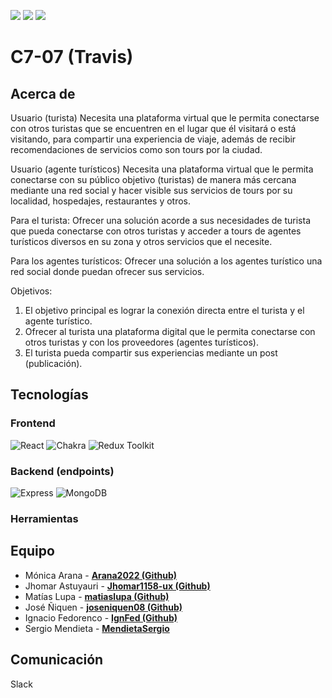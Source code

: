 ![](https://img.shields.io/badge/node-16.17.0%20(LTS)-red)  ![](https://img.shields.io/badge/npm-8.19.2-orange)  ![](https://img.shields.io/badge/Typescript-4.8.3-lightgrey)  ![]()![]()![]()![]()

# C7-07 (Travis)

## Acerca de

Usuario (turista) Necesita una plataforma virtual que le permita conectarse con otros turistas que se encuentren en el lugar que él visitará o está visitando, para compartir una experiencia de viaje, además de recibir recomendaciones de servicios como son tours por la ciudad. 

Usuario (agente turísticos) Necesita una plataforma virtual que le permita conectarse con su público objetivo (turistas) de manera más cercana mediante una red social y hacer visible sus servicios de tours por su localidad, hospedajes, restaurantes y otros.

Para el turista: Ofrecer una solución acorde a sus necesidades de turista que pueda conectarse con otros turistas y acceder a tours de agentes turísticos diversos en su zona y otros servicios que el necesite.

Para los agentes turísticos: Ofrecer una solución a los agentes turístico una red social donde puedan ofrecer sus servicios.

Objetivos:
1) El objetivo principal es lograr la conexión directa entre el turista y el agente turístico.
2) Ofrecer al turista una plataforma digital que le permita conectarse con otros turistas y con los proveedores (agentes turísticos).
3) El turista pueda compartir sus experiencias mediante un post (publicación).

## Tecnologías

### Frontend
![React](https://img.shields.io/badge/-React-white?style=flat&logo=React)
![Chakra](https://img.shields.io/badge/-Chakra%20UI-white?style=flat&logo=Chakra%20UI)
![Redux Toolkit](https://img.shields.io/badge/-Redux%20Toolkit-white?style=flat&logo=Redux)

### Backend (endpoints)
![Express](https://img.shields.io/badge/-Express-white?style=flat&logo=Express)
![MongoDB](https://img.shields.io/badge/-MongoDB-white?style=flat&logo=MongoDB)

### Herramientas

## Equipo
- Mónica Arana - **[Arana2022 (Github)](https://github.com/Arana2022)**
- Jhomar Astuyauri - **[Jhomar1158-ux (Github)](https://github.com/Jhomar1158-ux)**
- Matías Lupa - **[matiaslupa (Github)](https://github.com/matiaslupa)**
- José Ñiquen - **[joseniquen08 (Github)](https://github.com/joseniquen08)**
- Ignacio Fedorenco - **[IgnFed (Github)](https://github.com/IgnFed)**
- Sergio Mendieta - **[MendietaSergio](https://github.com/MendietaSergio)**

## Comunicación
Slack
